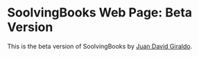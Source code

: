 # SoolvingBooks Web Page: Beta Version

This is the beta version of SoolvingBooks
by [Juan David Giraldo](https://www.facebook.com/JuanDgiral).